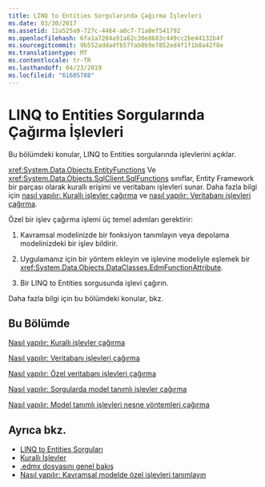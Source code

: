 ```yaml
---
title: LINQ to Entities Sorgularında Çağırma İşlevleri
ms.date: 03/30/2017
ms.assetid: 12a525a9-727c-4464-a0c7-71a0ef541792
ms.openlocfilehash: 6fa1a7204a91a62c30e8683c449cc2be44132b4f
ms.sourcegitcommit: 9b552addadfb57fab0b9e7852ed4f1f1b8a42f8e
ms.translationtype: MT
ms.contentlocale: tr-TR
ms.lasthandoff: 04/23/2019
ms.locfileid: "61605788"
---
```

# <a name="calling-functions-in-linq-to-entities-queries"></a>LINQ to Entities Sorgularında Çağırma İşlevleri
Bu bölümdeki konular, LINQ to Entities sorgularında işlevlerini açıklar.  
  
 <xref:System.Data.Objects.EntityFunctions> Ve <xref:System.Data.Objects.SqlClient.SqlFunctions> sınıflar, Entity Framework bir parçası olarak kurallı erişimi ve veritabanı işlevleri sunar. Daha fazla bilgi için [nasıl yapılır: Kurallı işlevler çağırma](../../../../../../docs/framework/data/adonet/ef/language-reference/how-to-call-canonical-functions.md) ve [nasıl yapılır: Veritabanı işlevleri çağırma](../../../../../../docs/framework/data/adonet/ef/language-reference/how-to-call-database-functions.md).  
  
 Özel bir işlev çağırma işlemi üç temel adımları gerektirir:  
  
1. Kavramsal modelinizde bir fonksiyon tanımlayın veya depolama modelinizdeki bir işlev bildirir.  
  
2. Uygulamanız için bir yöntem ekleyin ve işlevine modeliyle eşlemek bir <xref:System.Data.Objects.DataClasses.EdmFunctionAttribute>.  
  
3. Bir LINQ to Entities sorgusunda işlevi çağırın.  
  
 Daha fazla bilgi için bu bölümdeki konular, bkz.  
  
## <a name="in-this-section"></a>Bu Bölümde  
 [Nasıl yapılır: Kurallı işlevler çağırma](../../../../../../docs/framework/data/adonet/ef/language-reference/how-to-call-canonical-functions.md)  
  
 [Nasıl yapılır: Veritabanı işlevleri çağırma](../../../../../../docs/framework/data/adonet/ef/language-reference/how-to-call-database-functions.md)  
  
 [Nasıl yapılır: Özel veritabanı işlevleri çağırma](../../../../../../docs/framework/data/adonet/ef/language-reference/how-to-call-custom-database-functions.md)  
  
 [Nasıl yapılır: Sorgularda model tanımlı işlevler çağırma](../../../../../../docs/framework/data/adonet/ef/language-reference/how-to-call-model-defined-functions-in-queries.md)  
  
 [Nasıl yapılır: Model tanımlı işlevleri nesne yöntemleri çağırma](../../../../../../docs/framework/data/adonet/ef/language-reference/how-to-call-model-defined-functions-as-object-methods.md)  
  
## <a name="see-also"></a>Ayrıca bkz.

- [LINQ to Entities Sorguları](../../../../../../docs/framework/data/adonet/ef/language-reference/queries-in-linq-to-entities.md)
- [Kurallı İşlevler](../../../../../../docs/framework/data/adonet/ef/language-reference/canonical-functions.md)
- [.edmx dosyasını genel bakış](https://docs.microsoft.com/previous-versions/dotnet/netframework-4.0/cc982042(v=vs.100))
- [Nasıl yapılır: Kavramsal modelde özel işlevleri tanımlayın](https://docs.microsoft.com/previous-versions/dotnet/netframework-4.0/dd456812(v=vs.100))
